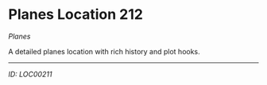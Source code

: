 # Planes Location 212

*Planes*

A detailed planes location with rich history and plot hooks.

---
*ID: LOC00211*